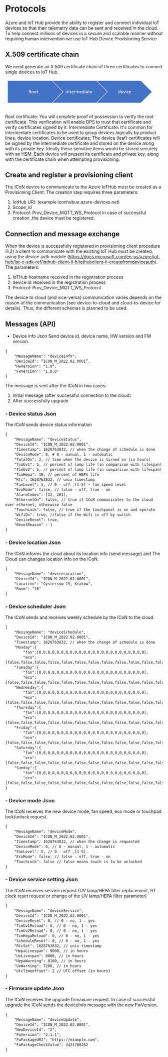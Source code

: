 # Protocols

Azure and IoT Hub provide the ability to register and connect individual IoT devices so that their telemetry data can be sent and received in the cloud. To help connect millions of devices in a secure and scalable manner without requiring human intervention we use IoT Hub Device Provisioning Service

## X.509 certificate chain

We need generate an X.509 certificate chain of three certificates to connect single devices to IoT Hub.

![](images/certChain.JPG)

Root certificate: You will complete proof of possession to verify the root certificate. This verification will enable DPS to trust that certificate and verify certificates signed by it.
Intermediate Certificate: It's common for intermediate certificates to be used to group devices logically by product lines, device location.
Device certificates: The device (leaf) certificates will be signed by the intermediate certificate and stored on the device along with its private key. Ideally these sensitive items would be stored securely with an HSM. Each device will present its certificate and private key, along with the certificate chain when attempting provisioning.

## Create and register a provisioning client 

The ICoN device to communicate to the Azure IoTHub must be created as a Provisioning Client. The creation step requires three parameters: 

1. IotHub URI: (example iconhubue.azure-devices.net) 
2. Scope_id  
3. Protocol: Prov_Device_MQTT_WS_Protocol In case of successful creation ,the device must be registered. 

## Connection and message exchange 

When the device is successfully registered in provisioning client procedure (1.2) a client to communicate with the existing IoT Hub must be created, using the device auth module (https://docs.microsoft.com/en-us/azure/iot-hub/iot-c-sdk-ref/iothub-client-ll-h/iothubclient-ll-createfromdeviceauth). The parameters: 

1. IoTHub hostname received in the registration process 
2. device Id received in the registration process 
3. Protocol: Prov_Device_MQTT_WS_Protocol 

The device to cloud (and vice-versa) communication varies depends on the reason of the communication (see device-to-cloud and cloud-to-device for details). Thus, the different schemas is planned to be used.

## Messages (API) 
- Device info Json
Send device id, device name, HW version and FW version. 
```
{  
    "MessageName": "deviceInfo",
    "DeviceId": “ICON_M_2022.02.0001”, 
    "HwVersion": "1.0",  
    "FwVersion": "1.0.0"
} 
```
The message is sent after the ICoN in two cases: 
1. Initial message (after successful connection to the cloud) 
2. After successfully upgrade 

### - Device status Json
The ICoN sends device status information
```
{  
    "MessageName": "deviceStatus", 
    "DeviceId": "ICON_M_2022.02.0001", 
    "Timestamp": 1628763832, // when the change of schedule is done  
    "DeviceMode": 0, # 0 - manual, 1 - automatic  
    "TotalOn": 2, // time when the device is turned on [in hours]  
    "TimUv1": 5, // percent of lamp life (in comparison with lifespan) 
    "TimUv2": 5, // percent of lamp life (in comparison with lifespan)  
    "TimHepa": 10, // percent of HEPA life 
    "Rtc": 1628763832, // unix timestamp  
    "FanLevel": 5, // 0 - off ,[1-5] – fan speed level  
    "EcoMode": false, // false - off, true - on  
    "AlarmCodes": [12, 101], 
    “EthernetOn”: false, // true if ICoN communicates to the cloud over ethernet, otherwise false  
    "TouchLock": false, // true if the touchpanel is on and operate 
    "WifiOn": true, //false if the Wifi is off by switch           
    "DeviceReset": true,  
    "ResetReason" : 1 
} 
```

### - Device location Json
The ICoN informs the cloud about its location info (send message) and The Cloud can changes location info on the ICoN.
```
{ 
    "MessageName": "deviceLocation",  
    "DeviceId": "ICON_M_2022.02.0001",  
    "Location": "Cystersów 19, Kraków",  
    "Room": "16"
}
```
### - Device scheduler Json
The ICoN sends and receives weekly schedule by the ICoN to the cloud. 
```
{ 
    "MessageName": "deviceSchedule",  
    "DeviceId": "ICON_M_2022.02.0001", 
    "Timestamp": 1628763832, // when the change of schedule is done 
    "Monday":{   
        "fan":[0,0,0,0,0,0,0,0,0,0,0,0,0,0,0,0,0,0,0,0,0,0,0,0],  
        "eco":[false,false,false,false,false,false,false,false,false,false,false,false,false,false,false,false,false,false,false,false,false,false,false,false]}, 
    "Tuesday":{   
        "fan":[0,0,0,0,0,0,0,0,0,0,0,0,0,0,0,0,0,0,0,0,0,0,0,0],  
        "eco":[false,false,false,false,false,false,false,false,false,false,false,false,false,false,false,false,false,false,false,false,false,false,false,false]},  
    "Wednesday":{   
        "fan":[0,0,0,0,0,0,0,0,0,0,0,0,0,0,0,0,0,0,0,0,0,0,0,0],  
        "eco":[false,false,false,false,false,false,false,false,false,false,false,false,false,false,false,false,false,false,false,false,false,false,false,false]},  
    "Thursday":{   
        "fan":[0,0,0,0,0,0,0,0,0,0,0,0,0,0,0,0,0,0,0,0,0,0,0,0],  
        "eco":[false,false,false,false,false,false,false,false,false,false,false,false,false,false,false,false,false,false,false,false,false,false,false,false]},  
    "Friday":{   
        "fan":[0,0,0,0,0,0,0,0,0,0,0,0,0,0,0,0,0,0,0,0,0,0,0,0],  
        "eco":[false,false,false,false,false,false,false,false,false,false,false,false,false,false,false,false,false,false,false,false,false,false,false,false]},  
    "Saturday":{   
        "fan":[0,0,0,0,0,0,0,0,0,0,0,0,0,0,0,0,0,0,0,0,0,0,0,0],  
        "eco":[false,false,false,false,false,false,false,false,false,false,false,false,false,false,false,false,false,false,false,false,false,false,false,false]},  
    "Sunday":{   
        "fan":[0,0,0,0,0,0,0,0,0,0,0,0,0,0,0,0,0,0,0,0,0,0,0,0],  
        "eco":[false,false,false,false,false,false,false,false,false,false,false,false,false,false,false,false,false,false,false,false,false,false,false,false]} 
} 
```

### - Device mode Json
The ICoN receives the new device mode, fan speed, eco mode or touchpad lock/unlock request. 
```
{  
    "MessageName": "deviceMode", 
    "DeviceId": "ICON_M_2022.02.0001", 
    "Timestamp": 1628763832, // when the change is requested  
    "DeviceMode": 0, // 0 - manual, 1 - automatic  
    "FanLevel": 5, // 0 - off ,[1-5]  
    "EcoMode": false, // false - off, true - on  
    "TouchLock": false // false means touch is to be unlocked 
}
```

### - Device service setting Json
The  ICoN receives service request (UV lamp/HEPA filter replacement, RT clock reset request or change of the UV lamp/HEPA filter parameter) 
```
{  
    "MessageName": "deviceService", 
    "DeviceId": "ICON_M_2022.02.0001", 
    "DeviceReset": 0, // 0 - no, 1 - yes  
    "TimUv1Reload": 0, // 0 - no, 1 - yes  
    "TimUv2Reload": 0, // 0 - no, 1 - yes  
    "TimHepaReload": 0, // 0 - no, 1 - yes  
    "ScheduleReset": 0, // 0 - no, 1 - yes  
    "RtcSet": 1628763832, // unix timestamp 
    "HepaLivespan": 9000, // in hours 
    "UvLivespan": 8000, // in hours 
    "HepaWarning": 8100, // in hours 
    "UvWarning": 7200, // in hours 
    "UtcTimeoffset": 2 // UTC offset (in hours) 
}
```

### - Firmware update Json
The ICoN receives the upgrade firmaware request. In case of successful upgrade the ICoN sends the deviceInfo message with the new FwVersion. 
```
{ 
    "MessageName": "deviceUpdate",  
    "DeviceId": "ICON_M_2022.02.0001",  
    "NewDeviceId": "2", 
    "FwVersion": "2.1.1",  
    "FwPackageURI": "https://example.com",  
    "FwPackageCheckValue": 3421780262
}
```